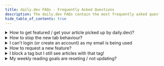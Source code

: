 ```yaml
---
title: daily.dev FAQs - Frequently Asked Questions
description: The daily.dev FAQs contain the most frequently asked questions about daily.dev, how to use it, how to get featured on daily.dev and more!
hide_table_of_contents: true
---
```


<details>
    <summary>How to get featured / get your article picked up by daily.dev)?</summary>
        <p>There are 2 ways that articles appear in the daily.dev feed.</p>
        <ul>
            <li>The first is that we source it from one of the 600+ sites that we gather articles from.</li>
        <li>The second is via submissions from the community via <a href="/docs/key-features/community-picks">Community Picks.</a></li>
        </ul>
        <p>We therefore recommend you publish your articles on well known developer related publications.</p>
        <p>Bear in mind that this does not guarantee that your article will get picked up, but it will greatly increase your chances!</p>
        <p>For more details please read <a href="https://docs.daily.dev/docs/how-does-daily-dev-work/how-to-get-featured#how-to-get-your-article-picked-up">how to get featured on daily.dev</a></p>
</details>
<details>
    <summary>How to stop the new tab behaviour?</summary>
        <p>Click on the "Pause new tab" button in the menu on the daily.dev app.</p>
        <p>You can then set a duration you wish to pause the daily.dev new tab behaviour for and can even set your preferred default URL during your pause.</p>
        <p>Read more about <a href="/docs/key-features/pause-new-tab">pausing daily.dev new tab beahviour</a> in our user documentation.</p>
</details>
<details>
    <summary>I can't login (or create an account) as my email is being used</summary>
        <p>You have already registered with daily.dev, but possibly used Google or GitHub to sign up</p>
        <p>The quickest way to solve this is to use the provider you signed up with to login.</p>
        <p>However if you are still having problems (or wish to change to using email and password to sign in), please email <a href="mailto:support@daily.dev">support@daily.dev</a> with your daily.dev username and our friendly team will help you resolve it!</p>
</details>
<details>
    <summary>How to request a new feature?</summary>
        <p>Head over to our <a href="https://github.com/dailydotdev/daily/discussions" target="_blank" rel="noreferrer noopenner">GitHub discussions page.</a></p>
        <p>There you will find discussions on existing features, head over to our <a href="https://github.com/dailydotdev/daily/discussions/categories/ideas" target="_blank" rel="noreferrer noopenner">ideas channel</a> and raise any ideas and feature requests there!</p>
</details>
<details>
    <summary>I block a tag but I still see articles with that tag!</summary>
        <p>Blocking is only applied on articles that are displayed on the <strong>"My Feed"</strong> feed</p>
        <p>Blocking a tag does not affect the content on the "Popular", "Most Upvoted" and "Best Discussions" feeds.</p>
        <p>These feeds will still show articles with tags that you have blocked.</p>
        <p>To make sure you get the most relevant content for you we recommend you <a href="/docs/key-features/feeds">setup your personal feed</a></p>
</details>
<details>
    <summary>My weekly reading goals are reseting / not updating?</summary>
        <p>Our weekly reading goals run from Monday to Sunday.</p>
        <p><strong>At midnight (GMT) your weekly reading goal progress is reset</strong>, and you start again.</p>
        <p>Whatever rank you achieved the week before will be shown and you will see progress indicators towards repeating it.</p>
        <p>Bear in mind that we only count 1 article each day towards your reading goal, so even if you read 100 articles one day and then 0 then next day, you will only get 1 day counted towards your weekly reading goal.</p>
</details>
